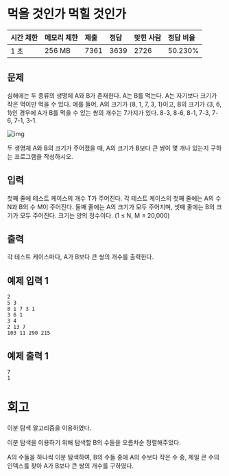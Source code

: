 # 먹을 것인가 먹힐 것인가

| 시간 제한 | 메모리 제한 | 제출 | 정답 | 맞힌 사람 | 정답 비율 |
| :-------- | :---------- | :--- | :--- | :-------- | :-------- |
| 1 초      | 256 MB      | 7361 | 3639 | 2726      | 50.230%   |

## 문제

심해에는 두 종류의 생명체 A와 B가 존재한다. A는 B를 먹는다. A는 자기보다 크기가 작은 먹이만 먹을 수 있다. 예를 들어, A의 크기가 {8, 1, 7, 3, 1}이고, B의 크기가 {3, 6, 1}인 경우에 A가 B를 먹을 수 있는 쌍의 개수는 7가지가 있다. 8-3, 8-6, 8-1, 7-3, 7-6, 7-1, 3-1.

![img](<https://www.acmicpc.net/upload/images/ee(1).png>)

두 생명체 A와 B의 크기가 주어졌을 때, A의 크기가 B보다 큰 쌍이 몇 개나 있는지 구하는 프로그램을 작성하시오.

## 입력

첫째 줄에 테스트 케이스의 개수 T가 주어진다. 각 테스트 케이스의 첫째 줄에는 A의 수 N과 B의 수 M이 주어진다. 둘째 줄에는 A의 크기가 모두 주어지며, 셋째 줄에는 B의 크기가 모두 주어진다. 크기는 양의 정수이다. (1 ≤ N, M ≤ 20,000)

## 출력

각 테스트 케이스마다, A가 B보다 큰 쌍의 개수를 출력한다.

## 예제 입력 1

```
2
5 3
8 1 7 3 1
3 6 1
3 4
2 13 7
103 11 290 215
```

## 예제 출력 1

```
7
1
```

# 회고

이분 탐색 알고리즘을 이용하였다.

이분 탐색을 이용하기 위해 탐색할 B의 수들을 오름차순 정렬해주었다.

A의 수들을 하나씩 이분 탐색하여, B의 수들 중에 A의 수보다 작은 수 중, 제일 큰 수의 인덱스를 찾아 A가 B보다 큰 쌍의 개수를 구하였다.
